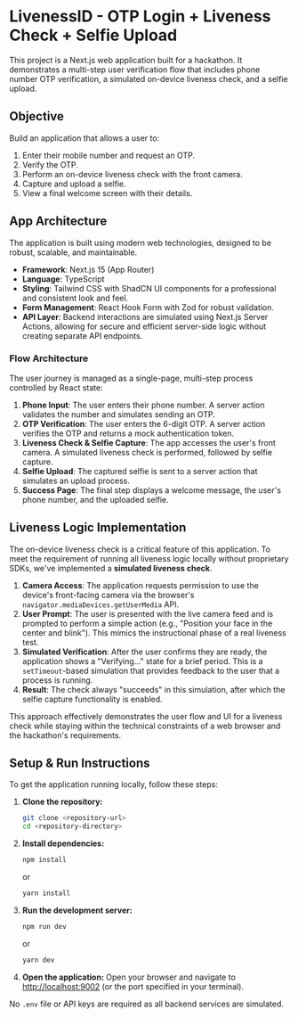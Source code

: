 # LivenessID - OTP Login + Liveness Check + Selfie Upload

This project is a Next.js web application built for a hackathon. It demonstrates a multi-step user verification flow that includes phone number OTP verification, a simulated on-device liveness check, and a selfie upload.

## Objective

Build an application that allows a user to:
1.  Enter their mobile number and request an OTP.
2.  Verify the OTP.
3.  Perform an on-device liveness check with the front camera.
4.  Capture and upload a selfie.
5.  View a final welcome screen with their details.

## App Architecture

The application is built using modern web technologies, designed to be robust, scalable, and maintainable.

-   **Framework**: Next.js 15 (App Router)
-   **Language**: TypeScript
-   **Styling**: Tailwind CSS with ShadCN UI components for a professional and consistent look and feel.
-   **Form Management**: React Hook Form with Zod for robust validation.
-   **API Layer**: Backend interactions are simulated using Next.js Server Actions, allowing for secure and efficient server-side logic without creating separate API endpoints.

### Flow Architecture

The user journey is managed as a single-page, multi-step process controlled by React state:

1.  **Phone Input**: The user enters their phone number. A server action validates the number and simulates sending an OTP.
2.  **OTP Verification**: The user enters the 6-digit OTP. A server action verifies the OTP and returns a mock authentication token.
3.  **Liveness Check & Selfie Capture**: The app accesses the user's front camera. A simulated liveness check is performed, followed by selfie capture.
4.  **Selfie Upload**: The captured selfie is sent to a server action that simulates an upload process.
5.  **Success Page**: The final step displays a welcome message, the user's phone number, and the uploaded selfie.

## Liveness Logic Implementation

The on-device liveness check is a critical feature of this application. To meet the requirement of running all liveness logic locally without proprietary SDKs, we've implemented a **simulated liveness check**.

1.  **Camera Access**: The application requests permission to use the device's front-facing camera via the browser's `navigator.mediaDevices.getUserMedia` API.
2.  **User Prompt**: The user is presented with the live camera feed and is prompted to perform a simple action (e.g., "Position your face in the center and blink"). This mimics the instructional phase of a real liveness test.
3.  **Simulated Verification**: After the user confirms they are ready, the application shows a "Verifying..." state for a brief period. This is a `setTimeout`-based simulation that provides feedback to the user that a process is running.
4.  **Result**: The check always "succeeds" in this simulation, after which the selfie capture functionality is enabled.

This approach effectively demonstrates the user flow and UI for a liveness check while staying within the technical constraints of a web browser and the hackathon's requirements.

## Setup & Run Instructions

To get the application running locally, follow these steps:

1.  **Clone the repository:**
    ```bash
    git clone <repository-url>
    cd <repository-directory>
    ```

2.  **Install dependencies:**
    ```bash
    npm install
    ```
    or
    ```bash
    yarn install
    ```

3.  **Run the development server:**
    ```bash
    npm run dev
    ```
    or
    ```bash
    yarn dev
    ```

4.  **Open the application:**
    Open your browser and navigate to [http://localhost:9002](http://localhost:9002) (or the port specified in your terminal).

No `.env` file or API keys are required as all backend services are simulated.
